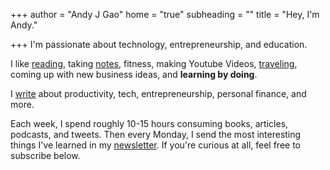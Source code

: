 +++
author = "Andy J Gao"
home = "true"
subheading = ""
title = "Hey, I'm Andy."

+++
I'm passionate about technology, entrepreneurship, and education.

I like [reading](https://andyjgao.com/bookshelf), taking [notes](https://notebook.andyjgao.com), fitness, making Youtube Videos, [traveling](https://itsamyandandy.xyz/), coming up with new business ideas, and **learning by doing**.

I [write](https://www.andyjgao.com/blog/) about productivity, tech, entrepreneurship, personal finance, and more.

Each week, I spend roughly 10-15 hours consuming books, articles, podcasts, and tweets. Then every Monday, I send the most interesting things I've learned in my [newsletter](https://mondaymail.substack.com). If you're curious at all, feel free to subscribe below.